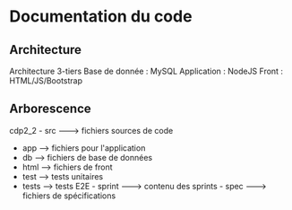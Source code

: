 # Documentation du code
## Architecture
Architecture 3-tiers Base de donnée : MySQL Application : NodeJS 
Front : HTML/JS/Bootstrap
## Arborescence
cdp2_2 - src ---> fichiers sources de code
  - app --> fichiers pour l'application
  - db --> fichiers de base de données
  - html --> fichiers de front
  - test --> tests unitaires
  - tests --> tests E2E - sprint ---> contenu des sprints - spec 
---> fichiers de spécifications
